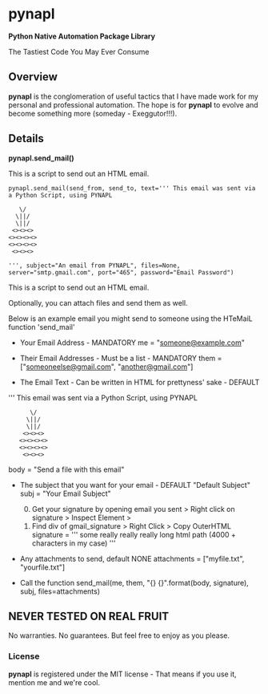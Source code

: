 # pynapl

**Python Native Automation Package Library**

The Tastiest Code You May Ever Consume 

## Overview
**pynapl** is the conglomeration of useful tactics that I have made work for my personal and professional automation. The hope is for **pynapl** to evolve and become something more (someday - Exeggutor!!!). 


## Details
**pynapl.send_mail()**

This is a script to send out an HTML email.

`pynapl.send_mail(send_from, send_to, text='''
This email was sent via a Python Script, using PYNAPL`

       \/
      \||/
      \||/
     <><><>
    <><><><>
    <><><><>
     <><><>

`''', subject="An email from PYNAPL", files=None, server="smtp.gmail.com", port="465", password="Email Password")`
    

This is a script to send out an HTML email.

Optionally, you can attach files and send them as well.

Below is an example email you might send to someone using the HTeMaiL function 'send_mail'

* Your Email Address          - MANDATORY
me = "someone@example.com"

* Their Email Addresses - Must be a list              - MANDATORY
them = ["someoneelse@gmail.com", "another@gmail.com"]

* The Email Text - Can be written in HTML for prettyness' sake   - DEFAULT

'''
This email was sent via a Python Script, using PYNAPL

          \/
         \||/
         \||/
        <><><>
       <><><><>
       <><><><>
        <><><>

body = "Send a file with this email"

* The subject that you want for your email          - DEFAULT "Default Subject"
subj = "Your Email Subject"

    0. Get your signature by opening email you sent > Right click on signature > Inspect Element >
    0. Find div of gmail_signature > Right Click > Copy OuterHTML
signature = '''
some really really really long html path (4000 + characters in my case)
'''

* Any attachments to send, default NONE
attachments = ["myfile.txt", "yourfile.txt"]

* Call the function
send_mail(me, them, "{} {}".format(body, signature), subj, files=attachments)


## NEVER TESTED ON REAL FRUIT
No warranties. No guarantees. But feel free to enjoy as you please. 

### License

**pynapl** is registered under the MIT license - That means if you use it, mention me and we're cool.
